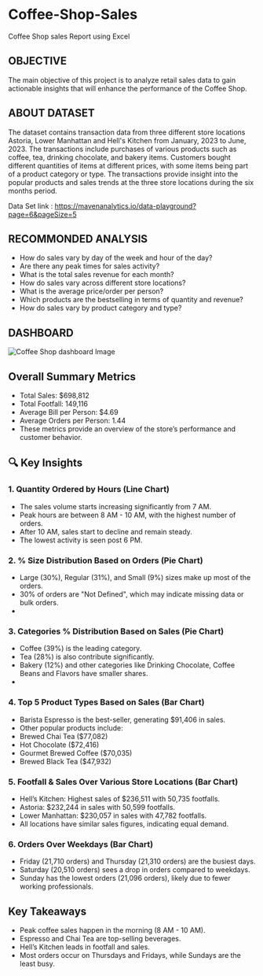 # Coffee-Shop-Sales

Coffee Shop sales Report using Excel

## OBJECTIVE
The main objective of this project is to analyze retail sales data to gain actionable insights that will enhance the performance of the Coffee Shop.

## ABOUT DATASET
The dataset contains transaction data from three different store locations Astoria, Lower Manhattan and Hell's Kitchen from January, 2023 to June, 2023. The transactions include purchases of various products such as coffee, tea, drinking chocolate, and bakery items. Customers bought different quantities of items at different prices, with some items being part of a product category or type. The transactions provide insight into the popular products and sales trends at the three store locations during the six months period.

Data Set link :  https://mavenanalytics.io/data-playground?page=6&pageSize=5

## RECOMMONDED ANALYSIS
* How do sales vary by day of the week and hour of the day?
* Are there any peak times for sales activity?
* What is the total sales revenue for each month?
* How do sales vary across different store locations?
* What is the average price/order per person?
* Which products are the bestselling in terms of quantity and revenue?
* How do sales vary by product category and type?

## DASHBOARD
![Coffee Shop dashboard Image](https://github.com/rupeshkr-in/Coffee-Shop-Sales_Dashboard/blob/main/coffee_shop_sales_dashboard.png)

## Overall Summary Metrics
- Total Sales: $698,812
- Total Footfall: 149,116
- Average Bill per Person: $4.69
- Average Orders per Person: 1.44
- These metrics provide an overview of the store’s performance and customer behavior.


## 🔍 Key Insights
### 1. Quantity Ordered by Hours (Line Chart)
* The sales volume starts increasing significantly from 7 AM.
* Peak hours are between 8 AM - 10 AM, with the highest number of orders.
* After 10 AM, sales start to decline and remain steady.
* The lowest activity is seen post 6 PM.
### 2. % Size Distribution Based on Orders (Pie Chart)
* Large (30%), Regular (31%), and Small (9%) sizes make up most of the orders.
* 30% of orders are "Not Defined", which may indicate missing data or bulk orders.
* 
### 3. Categories % Distribution Based on Sales (Pie Chart)

* Coffee (39%) is the leading category.
* Tea (28%) is also contribute significantly.
* Bakery (12%) and other categories like Drinking Chocolate, Coffee Beans and Flavors have smaller shares.
* 
### 4. Top 5 Product Types Based on Sales (Bar Chart)
* Barista Espresso is the best-seller, generating $91,406 in sales.
* Other popular products include:
* Brewed Chai Tea ($77,082)
* Hot Chocolate ($72,416)
* Gourmet Brewed Coffee ($70,035)
* Brewed Black Tea ($47,932)
### 5. Footfall & Sales Over Various Store Locations (Bar Chart)
* Hell’s Kitchen: Highest sales of $236,511 with 50,735 footfalls.
* Astoria: $232,244 in sales with 50,599 footfalls.
* Lower Manhattan: $230,057 in sales with 47,782 footfalls.
* All locations have similar sales figures, indicating equal demand.
### 6. Orders Over Weekdays (Bar Chart)
* Friday (21,710 orders) and Thursday (21,310 orders) are the busiest days.
* Saturday (20,510 orders) sees a drop in orders compared to weekdays.
* Sunday has the lowest orders (21,096 orders), likely due to fewer working professionals.
## Key Takeaways
* Peak coffee sales happen in the morning (8 AM - 10 AM).
* Espresso and Chai Tea are top-selling beverages.
* Hell’s Kitchen leads in footfall and sales.
* Most orders occur on Thursdays and Fridays, while Sundays are the least busy.
